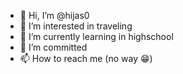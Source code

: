 - 👋 Hi, I’m @hijas0
- 👀 I’m interested in traveling 
- 🌱 I’m currently learning in highschool
- 💞️ I’m committed 
- 📫 How to reach me (no way 😁)

<!---
hijas0/hijas0 is a ✨ special ✨ repository because its `README.md` (this file) appears on your GitHub profile.
You can click the Preview link to take a look at your changes.
--->
